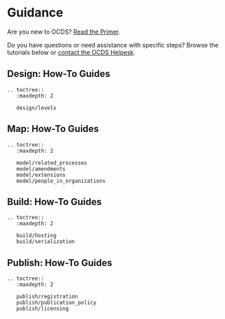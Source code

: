 # Guidance

Are you new to OCDS? [Read the Primer](../getting_started/index).

Do you have questions or need assistance with specific steps? Browse the tutorials below or [contact the OCDS Helpesk](../support/index).

## Design: How-To Guides

```eval_rst
.. toctree::
   :maxdepth: 2

   design/levels
```

## Map: How-To Guides

```eval_rst
.. toctree::
   :maxdepth: 2

   model/related_processes
   model/amendments
   model/extensions
   model/people_in_organizations
```

## Build: How-To Guides

```eval_rst
.. toctree::
   :maxdepth: 2

   build/hosting
   build/serialization
```

## Publish: How-To Guides

```eval_rst
.. toctree::
   :maxdepth: 2

   publish/registration
   publish/publication_policy
   publish/licensing
```
